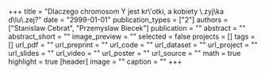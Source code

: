 +++
title = "Dlaczego chromosom Y jest kr\\'otki, a kobiety \\.zyj\\ka d\\lu\\.zej?"
date = "2999-01-01"
publication_types = ["2"]
authors = ["Stanislaw Cebrat", "Przemyslaw Biecek"]
publication = ""
abstract = ""
abstract_short = ""
image_preview = ""
selected = false
projects = []
tags = []
url_pdf = ""
url_preprint = ""
url_code = ""
url_dataset = ""
url_project = ""
url_slides = ""
url_video = ""
url_poster = ""
url_source = ""
math = true
highlight = true
[header]
image = ""
caption = ""
+++
